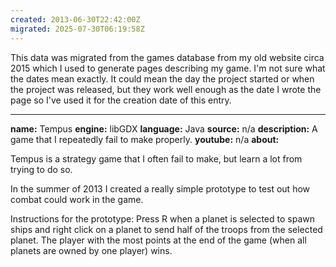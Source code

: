 ```yaml
---
created: 2013-06-30T22:42:00Z
migrated: 2025-07-30T06:19:58Z
---
```


This data was migrated from the games database from my old website circa 2015 which I used to generate pages describing my game. I'm not sure what the dates mean exactly. It could mean the day the project started or when the project was released, but they work well enough as the date I wrote the page so I've used it for the creation date of this entry.

---

**name:** Tempus
**engine:** libGDX
**language:** Java
**source:** n/a
**description:** A game that I repeatedly fail to make properly.
**youtube:** n/a
**about:**

Tempus is a strategy game that I often fail to make, but learn a lot from trying to do so.

In the summer of 2013 I created a really simple prototype to test out how combat could work in the game.

Instructions for the prototype: Press R when a planet is selected to spawn ships and right click on a planet to send half of the troops from the selected planet. The player with the most points at the end of the game (when all planets are owned by one player) wins.

